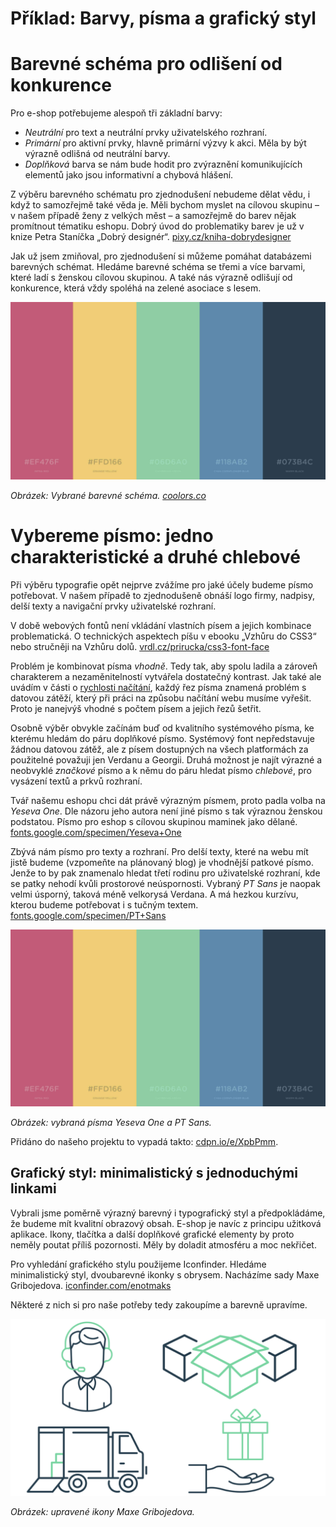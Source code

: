 # Příklad: Barvy, písma a grafický styl

# Barevné schéma pro odlišení od konkurence

Pro e-shop potřebujeme alespoň tři základní barvy: 

- *Neutrální* pro text a neutrální prvky uživatelského rozhraní.
- *Primární* pro aktivní prvky, hlavně primární výzvy k akci. Měla by být  výrazně odlišná od neutrální barvy.
- *Doplňková* barva se nám bude hodit pro zvýraznění komunikujících elementů jako jsou informativní a chybová hlášení. 

Z výběru barevného schématu pro zjednodušení nebudeme dělat vědu, i když to samozřejmě také věda je. Měli bychom myslet na cílovou skupinu – v našem případě ženy z velkých měst – a samozřejmě do barev nějak promítnout tématiku eshopu. Dobrý úvod do problematiky barev je už v knize Petra Staníčka „Dobrý designér“. [pixy.cz/kniha-dobrydesigner](http://pixy.cz/kniha-dobrydesigner/)

Jak už jsem zmiňoval, pro zjednodušení si můžeme pomáhat databázemi barevných schémat. Hledáme barevné schéma se třemi a více barvami, které ladí s ženskou cílovou skupinou. A také nás výrazně odlišují od konkurence, která vždy spoléhá na zelené asociace s lesem.  

![Barevné schéma pro příklad](dist/images/original/vdwd/priklad-barvy.jpg)

*Obrázek: Vybrané barevné schéma. [coolors.co](https://coolors.co/ef476f-ffd166-06d6a0-118ab2-073b4c)*

# Vybereme písmo: jedno charakteristické a druhé chlebové 

Při výběru typografie opět nejprve zvážíme pro jaké účely budeme písmo potřebovat. V našem případě to zjednodušeně obnáší logo firmy, nadpisy, delší texty a navigační prvky uživatelské rozhraní. 

V době webových fontů není vkládání vlastních písem a jejich kombinace problematická. O technických aspektech píšu v ebooku „Vzhůru do CSS3“ nebo stručněji na Vzhůru dolů. [vrdl.cz/prirucka/css3-font-face](http://www.vzhurudolu.cz/prirucka/css3-font-face)

Problém je kombinovat písma *vhodně*. Tedy tak, aby spolu ladila a zároveň charakterem a nezaměnitelností vytvářela dostatečný kontrast. Jak také ale uvádím v části o [rychlosti načítání](rychlost-nacitani-proc.md), každý řez písma znamená problém s datovou zátěží, který při práci na způsobu načítání webu musíme vyřešit. Proto je nanejvýš vhodné s počtem písem a jejich řezů šetřit.

Osobně výběr obvykle začínám buď od kvalitního systémového písma, ke kterému hledám do páru doplňkové písmo. Systémový font nepředstavuje žádnou datovou zátěž, ale z písem dostupných na všech platformách za použitelné považuji jen Verdanu a Georgii. Druhá možnost je najít výrazné a neobvyklé *značkové* písmo a k němu do páru hledat písmo *chlebové*, pro vysázení textů a prkvů rozhraní.

Tvář našemu eshopu chci dát právě výrazným písmem, proto padla volba na *Yeseva One*. Dle názoru jeho autora není jiné písmo s tak výraznou ženskou podstatou. Písmo pro eshop s cílovou skupinou maminek jako dělané. [fonts.google.com/specimen/Yeseva+One](https://fonts.google.com/specimen/Yeseva+One)

Zbývá nám písmo pro texty a rozhraní. Pro delší texty, které na webu mít jistě budeme (vzpomeňte na plánovaný blog) je vhodnější patkové písmo. Jenže to by pak znamenalo hledat třetí rodinu pro uživatelské rozhraní, kde se patky nehodí kvůli prostorové neúspornosti. Vybraný *PT Sans* je naopak velmi úsporný, taková méně velkorysá Verdana. A má hezkou kurzívu, kterou budeme potřebovat i s tučným textem. [fonts.google.com/specimen/PT+Sans](https://fonts.google.com/specimen/PT+Sans)

![Typografie pro příklad](dist/images/original/vdwd/priklad-barvy.jpg)

*Obrázek: vybraná písma Yeseva One a PT Sans.*

Přidáno do našeho projektu to vypadá takto: [cdpn.io/e/XpbPmm](http://codepen.io/machal/pen/XpbPmm?editors=1100).

## Grafický styl: minimalistický s jednoduchými linkami

Vybrali jsme poměrně výrazný barevný i typografický styl a předpokládáme, že budeme mít kvalitní obrazový obsah. E-shop je navíc z principu užitková aplikace. Ikony, tlačítka a další doplňkové grafické elementy by proto neměly poutat příliš pozornosti. Měly by doladit atmosféru a moc nekřičet.

Pro vyhledání grafického stylu použijeme Iconfinder. Hledáme minimalistický styl, dvoubarevné ikonky s obrysem. Nacházíme sady Maxe Gribojedova. [iconfinder.com/enotmaks](https://www.iconfinder.com/enotmaks)

Některé z nich si pro naše potřeby tedy zakoupíme a barevně upravíme.

![Ikony pro příklad](dist/images/original/vdwd/priklad-ikony.jpg)

*Obrázek: upravené ikony Maxe Gribojedova.*

